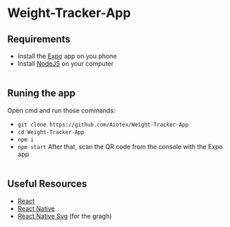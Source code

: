 # Weight-Tracker-App

## Requirements
- Install the [Expo](https://play.google.com/store/apps/details?id=host.exp.exponent&hl=en_US) app on you phone
- Install [NodeJS](https://nodejs.org/en/download) on your computer
<br><br>
## Runing the app
Open cmd and run those commands:
- ```git clone https://github.com/Aiotex/Weight-Tracker-App```
- ```cd Weight-Tracker-App```
- ```npm i```
- ```npm start```
After that, scan the QR code from the console with the Expo app<br><br>

## Useful Resources
- [React](https://legacy.reactjs.org/docs/getting-started.html)
- [React Native](https://reactnative.dev/docs/getting-started)
- [React Native Svg](https://github.com/software-mansion/react-native-svg/blob/main/USAGE.md) (for the gragh)
